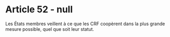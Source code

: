 # Article 52 - null


Les États membres veillent à ce que les CRF coopèrent dans la plus grande mesure possible, quel que soit leur statut.
